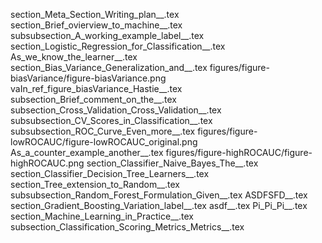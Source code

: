 section_Meta_Section_Writing_plan__.tex
section_Brief_ovierview_to_machine__.tex
subsubsection_A_working_example_label__.tex
section_Logistic_Regression_for_Classification__.tex
As_we_know_the_learner__.tex
section_Bias_Variance_Generalization_and__.tex
figures/figure-biasVariance/figure-biasVariance.png
vaIn_ref_figure_biasVariance_Hastie__.tex
subsection_Brief_comment_on_the__.tex
subsection_Cross_Validation_Cross_Validation__.tex
subsubsection_CV_Scores_in_Classification__.tex
subsubsection_ROC_Curve_Even_more__.tex
figures/figure-lowROCAUC/figure-lowROCAUC_original.png
As_a_counter_example_another__.tex
figures/figure-highROCAUC/figure-highROCAUC.png
section_Classifier_Naive_Bayes_The__.tex
section_Classifier_Decision_Tree_Learners__.tex
section_Tree_extension_to_Random__.tex
subsubsection_Random_Forest_Formulation_Given__.tex
ASDFSFD__.tex
section_Gradient_Boosting_Variation_label__.tex
asdf__.tex
Pi_Pi_Pi__.tex
section_Machine_Learning_in_Practice__.tex
subsection_Classification_Scoring_Metrics_Metrics__.tex

